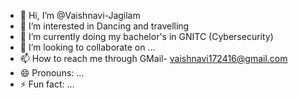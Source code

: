 - 👋 Hi, I’m @Vaishnavi-Jagilam
- 👀 I’m interested in Dancing and travelling 
- 🌱 I’m currently doing my bachelor's in GNITC (Cybersecurity)
- 💞️ I’m looking to collaborate on ...
- 📫 How to reach me through GMail- vaishnavi172416@gmail.com
- 😄 Pronouns: ...
- ⚡ Fun fact: ...

<!---
Vaishnavi-Jagilam/Vaishnavi-Jagilam is a ✨ special ✨ repository because its `README.md` (this file) appears on your GitHub profile.
You can click the Preview link to take a look at your changes.
--->

